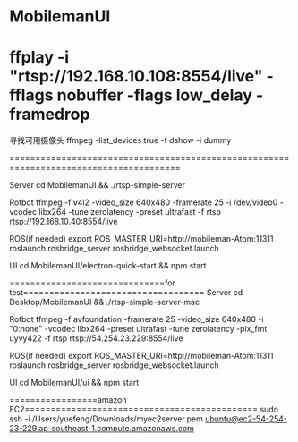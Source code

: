# MobilemanUI

ffplay -i "rtsp://192.168.10.108:8554/live" -fflags nobuffer -flags low_delay -framedrop
======================================================================================
寻找可用摄像头
ffmpeg -list_devices true -f dshow -i dummy


=======================================================================================

Server
cd MobilemanUI && ./rtsp-simple-server

Rotbot
ffmpeg -f v4l2 -video_size 640x480 -framerate 25 -i /dev/video0 -vcodec libx264 -tune zerolatency -preset ultrafast -f rtsp rtsp://192.168.10.40:8554/live 

ROS(if needed)
export ROS_MASTER_URI=http://mobileman-Atom:11311
roslaunch rosbridge_server rosbridge_websocket.launch

UI
cd MobilemanUI/electron-quick-start && npm start 

==============================for test===================================
Server
cd Desktop/MobilemanUI && ./rtsp-simple-server-mac

Rotbot
ffmpeg -f avfoundation -framerate 25 -video_size 640x480 -i "0:none" -vcodec libx264 -preset ultrafast -tune zerolatency -pix_fmt uyvy422 -f rtsp rtsp://54.254.23.229:8554/live

ROS(if needed)
export ROS_MASTER_URI=http://mobileman-Atom:11311
roslaunch rosbridge_server rosbridge_websocket.launch

UI
cd MobilemanUI/ui && npm start 


=================amazon EC2=============================================
sudo ssh -i /Users/yuefeng/Downloads/myec2server.pem ubuntu@ec2-54-254-23-229.ap-southeast-1.compute.amazonaws.com

